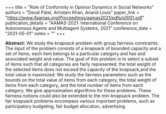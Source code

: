 +++
title = "Role of Conformity in Opinion Dynamics in Social Networks"
authors = "Deval Patel, Arindam Khan, Anand Louis"
paper_link = "https://www.ifaamas.org/Proceedings/aamas2021/pdfs/p1001.pdf"
publication_details = "AAMAS-2021: International Conference on Autonomous Agents and Multiagent Systems, 2021"
conference_date = "2021-05-01"
notes = ""
+++

<b>Abstract:</b>
We study the knapsack problem with group fairness constraints. The input of the problem consists of a knapsack of bounded capacity and a set of items, each item belongs to a particular category and has and associated weight and value. The goal of this problem is to select a subset of items such that all categories are fairly represented, the total weight of the selected items does not exceed the capacity of the knapsack,and the total value is maximized. We study the fairness parameters such as the bounds on the total value of items from each category, the total weight of items from each category, and the total number of items from each category. We give approximation algorithms for these problems. These fairness notions could also be extended to the min-knapsack problem. The fair knapsack problems encompass various important problems, such as participatory budgeting, fair budget allocation, advertising. 

